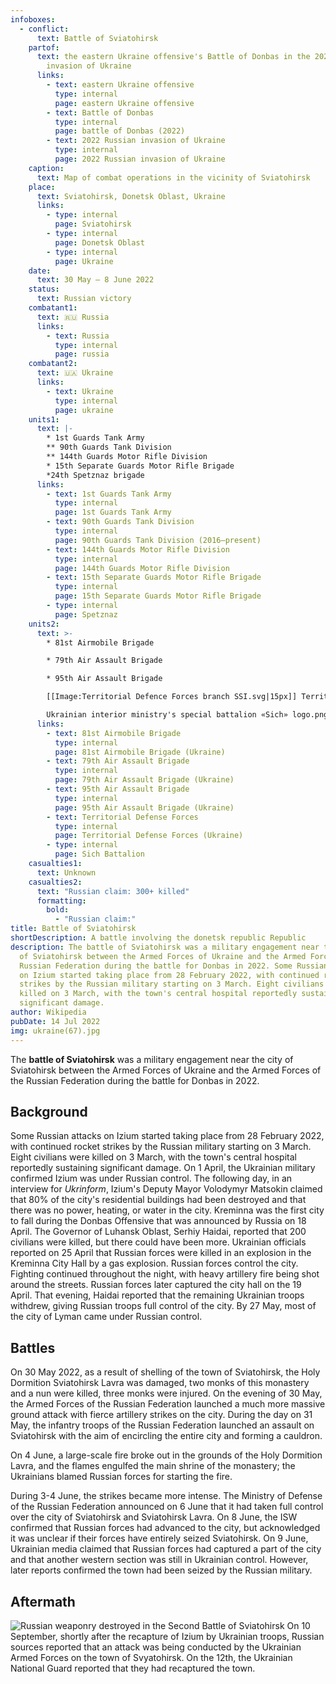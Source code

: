 ```yaml
---
infoboxes:
  - conflict:
      text: Battle of Sviatohirsk
    partof:
      text: the eastern Ukraine offensive's Battle of Donbas in the 2022 Russian
        invasion of Ukraine
      links:
        - text: eastern Ukraine offensive
          type: internal
          page: eastern Ukraine offensive
        - text: Battle of Donbas
          type: internal
          page: battle of Donbas (2022)
        - text: 2022 Russian invasion of Ukraine
          type: internal
          page: 2022 Russian invasion of Ukraine
    caption:
      text: Map of combat operations in the vicinity of Sviatohirsk
    place:
      text: Sviatohirsk, Donetsk Oblast, Ukraine
      links:
        - type: internal
          page: Sviatohirsk
        - type: internal
          page: Donetsk Oblast
        - type: internal
          page: Ukraine
    date:
      text: 30 May – 8 June 2022
    status:
      text: Russian victory
    combatant1:
      text: 🇷🇺 Russia
      links:
        - text: Russia
          type: internal
          page: russia
    combatant2:
      text: 🇺🇦 Ukraine
      links:
        - text: Ukraine
          type: internal
          page: ukraine
    units1:
      text: |-
        * 1st Guards Tank Army
        ** 90th Guards Tank Division 
        ** 144th Guards Motor Rifle Division 
        * 15th Separate Guards Motor Rifle Brigade 
        *24th Spetznaz brigade
      links:
        - text: 1st Guards Tank Army
          type: internal
          page: 1st Guards Tank Army
        - text: 90th Guards Tank Division
          type: internal
          page: 90th Guards Tank Division (2016–present)
        - text: 144th Guards Motor Rifle Division
          type: internal
          page: 144th Guards Motor Rifle Division
        - text: 15th Separate Guards Motor Rifle Brigade
          type: internal
          page: 15th Separate Guards Motor Rifle Brigade
        - type: internal
          page: Spetznaz
    units2:
      text: >-
        * 81st Airmobile Brigade 

        * 79th Air Assault Brigade 

        * 95th Air Assault Brigade 

        [[Image:Territorial Defence Forces branch SSI.svg|15px]] Territorial Defense Forces

        Ukrainian interior ministry's special battalion «Sich» logo.png Sich Battalion
      links:
        - text: 81st Airmobile Brigade
          type: internal
          page: 81st Airmobile Brigade (Ukraine)
        - text: 79th Air Assault Brigade
          type: internal
          page: 79th Air Assault Brigade (Ukraine)
        - text: 95th Air Assault Brigade
          type: internal
          page: 95th Air Assault Brigade (Ukraine)
        - text: Territorial Defense Forces
          type: internal
          page: Territorial Defense Forces (Ukraine)
        - type: internal
          page: Sich Battalion
    casualties1:
      text: Unknown
    casualties2:
      text: "Russian claim: 300+ killed"
      formatting:
        bold:
          - "Russian claim:"
title: Battle of Sviatohirsk
shortDescription: A battle involving the donetsk republic Republic
description: The battle of Sviatohirsk was a military engagement near the city
  of Sviatohirsk between the Armed Forces of Ukraine and the Armed Forces of the
  Russian Federation during the battle for Donbas in 2022. Some Russian attacks
  on Izium started taking place from 28 February 2022, with continued rocket
  strikes by the Russian military starting on 3 March. Eight civilians were
  killed on 3 March, with the town's central hospital reportedly sustaining
  significant damage.
author: Wikipedia
pubDate: 14 Jul 2022
img: ukraine(67).jpg
---
```


The **battle of Sviatohirsk** was a military engagement near the city of Sviatohirsk between the Armed Forces of Ukraine and the Armed Forces of the Russian Federation during the battle for Donbas in 2022.

## Background

Some Russian attacks on Izium started taking place from 28 February 2022, with continued rocket strikes by the Russian military starting on 3 March. Eight civilians were killed on 3 March, with the town's central hospital reportedly sustaining significant damage. On 1 April, the Ukrainian military confirmed Izium was under Russian control. The following day, in an interview for _Ukrinform_, Izium's Deputy Mayor Volodymyr Matsokin claimed that 80% of the city's residential buildings had been destroyed and that there was no power, heating, or water in the city. Kreminna was the first city to fall during the Donbas Offensive that was announced by Russia on 18 April. The Governor of Luhansk Oblast, Serhiy Haidai, reported that 200 civilians were killed, but there could have been more. Ukrainian officials reported on 25 April that Russian forces were killed in an explosion in the Kreminna City Hall by a gas explosion. Russian forces control the city. Fighting continued throughout the night, with heavy artillery fire being shot around the streets. Russian forces later captured the city hall on the 19 April. That evening, Haidai reported that the remaining Ukrainian troops withdrew, giving Russian troops full control of the city. By 27 May, most of the city of Lyman came under Russian control.

## Battles

On 30 May 2022, as a result of shelling of the town of Sviatohirsk, the Holy Dormition Sviatohirsk Lavra was damaged, two monks of this monastery and a nun were killed, three monks were injured. On the evening of 30 May, the Armed Forces of the Russian Federation launched a much more massive ground attack with fierce artillery strikes on the city. During the day on 31 May, the infantry troops of the Russian Federation launched an assault on Sviatohirsk with the aim of encircling the entire city and forming a cauldron.

On 4 June, a large-scale fire broke out in the grounds of the Holy Dormition Lavra, and the flames engulfed the main shrine of the monastery; the Ukrainians blamed Russian forces for starting the fire.

During 3-4 June, the strikes became more intense. The Ministry of Defense of the Russian Federation announced on 6 June that it had taken full control over the city of Sviatohirsk and Sviatohirsk Lavra. On 8 June, the ISW confirmed that Russian forces had advanced to the city, but acknowledged it was unclear if their forces have entirely seized Sviatohirsk. On 9 June, Ukrainian media claimed that Russian forces had captured a part of the city and that another western section was still in Ukrainian control. However, later reports confirmed the town had been seized by the Russian military.

## Aftermath

![Russian weaponry destroyed in the Second Battle of Sviatohirsk](https://wikipedia.org/wiki/Special:Redirect/file/Russian_weaponry_destroyed_in_the_Second_Battle_of_Sviatohirsk.jpg?)
On 10 September, shortly after the recapture of Izium by Ukrainian troops, Russian sources reported that an attack was being conducted by the Ukrainian Armed Forces on the town of Svyatohirsk. On the 12th, the Ukrainian National Guard reported that they had recaptured the town.


